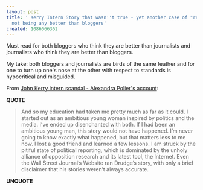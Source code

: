 ```yaml
---
layout: post
title: ' Kerry Intern Story that wasn''t true - yet another case of "real journalists"
  not being any better than bloggers'
created: 1086066362
---
```

Must read for both bloggers who think they are better than journalists and journalists who think they are better than bloggers.

My take: both bloggers and journalists are birds of the same feather and for one to turn up one's nose at the other with respect to standards is hypocritical and misguided.

From <a href="http://newyorkmetro.com/nymetro/news/politics/national/features/9221/index5.html">John Kerry intern scandal - Alexandra Polier's account</a>:
<p><strong>QUOTE</strong></p><blockquote>And so my education had taken me pretty much as far as it could. I started out as an ambitious young woman inspired by politics and the media. I&#8217;ve ended up disenchanted with both. If I had been an ambitious young man, this story would not have happened. I&#8217;m never going to know exactly what happened, but that matters less to me now. I lost a good friend and learned a few lessons. I am struck by the pitiful state of political reporting, which is dominated by the unholy alliance of opposition research and its latest tool, the Internet. Even the Wall Street Journal&#8217;s Website ran Drudge&#8217;s story, with only a brief disclaimer that his stories weren&#8217;t always accurate.</blockquote><p><strong>UNQUOTE</strong></p>

